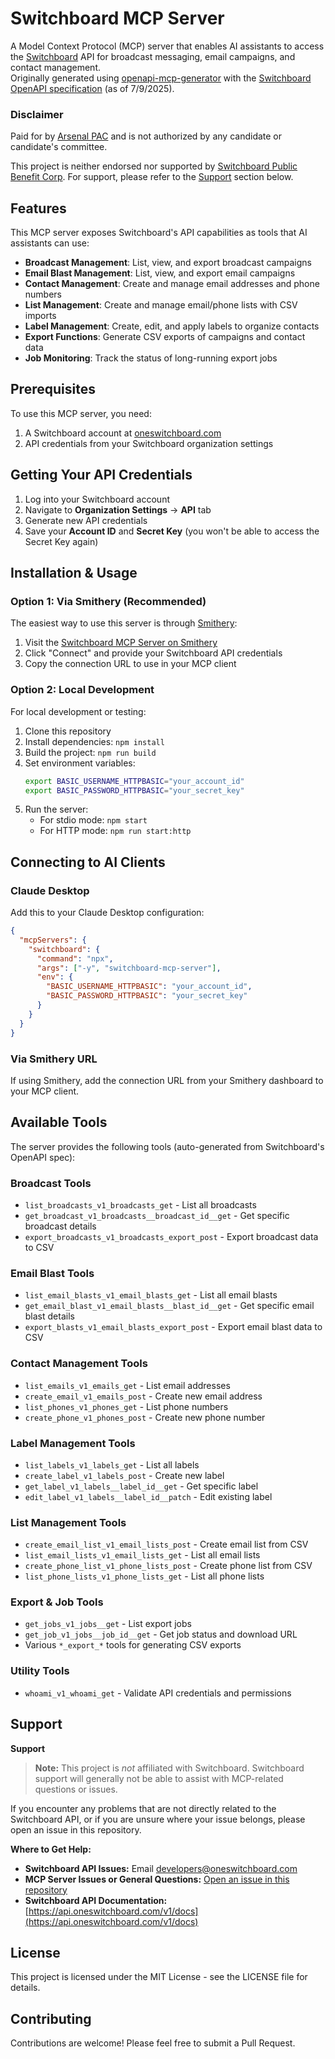 # Switchboard MCP Server

A Model Context Protocol (MCP) server that enables AI assistants to access the [Switchboard](https://oneswitchboard.com) API for broadcast messaging, email campaigns, and contact management.  
Originally generated using [openapi-mcp-generator](https://github.com/harsha-iiiv/openapi-mcp-generator) with the [Switchboard OpenAPI specification](https://api.oneswitchboard.com/v1/docs) (as of 7/9/2025).

### Disclaimer

Paid for by [Arsenal PAC](https://arsenaldemocracy.org) and is not authorized by any candidate or candidate's committee. 

This project is neither endorsed nor supported by [Switchboard Public Benefit Corp](https://oneswitchboard.com). For support, please refer to the [Support](#support) section below.

## Features

This MCP server exposes Switchboard's API capabilities as tools that AI assistants can use:

- **Broadcast Management**: List, view, and export broadcast campaigns
- **Email Blast Management**: List, view, and export email campaigns  
- **Contact Management**: Create and manage email addresses and phone numbers
- **List Management**: Create and manage email/phone lists with CSV imports
- **Label Management**: Create, edit, and apply labels to organize contacts
- **Export Functions**: Generate CSV exports of campaigns and contact data
- **Job Monitoring**: Track the status of long-running export jobs

## Prerequisites

To use this MCP server, you need:

1. A Switchboard account at [oneswitchboard.com](https://oneswitchboard.com)
2. API credentials from your Switchboard organization settings

## Getting Your API Credentials

1. Log into your Switchboard account
2. Navigate to **Organization Settings** → **API** tab
3. Generate new API credentials
4. Save your **Account ID** and **Secret Key** (you won't be able to access the Secret Key again)

## Installation & Usage

### Option 1: Via Smithery (Recommended)

The easiest way to use this server is through [Smithery](https://smithery.ai):

1. Visit the [Switchboard MCP Server on Smithery](https://smithery.ai/server/switchboard)
2. Click "Connect" and provide your Switchboard API credentials
3. Copy the connection URL to use in your MCP client

### Option 2: Local Development

For local development or testing:

1. Clone this repository
2. Install dependencies: `npm install`
3. Build the project: `npm run build`
4. Set environment variables:
   ```bash
   export BASIC_USERNAME_HTTPBASIC="your_account_id"
   export BASIC_PASSWORD_HTTPBASIC="your_secret_key"
   ```
5. Run the server:
   - For stdio mode: `npm start`
   - For HTTP mode: `npm run start:http`

## Connecting to AI Clients

### Claude Desktop

Add this to your Claude Desktop configuration:

```json
{
  "mcpServers": {
    "switchboard": {
      "command": "npx",
      "args": ["-y", "switchboard-mcp-server"],
      "env": {
        "BASIC_USERNAME_HTTPBASIC": "your_account_id",
        "BASIC_PASSWORD_HTTPBASIC": "your_secret_key"
      }
    }
  }
}
```

### Via Smithery URL

If using Smithery, add the connection URL from your Smithery dashboard to your MCP client.

## Available Tools

The server provides the following tools (auto-generated from Switchboard's OpenAPI spec):

### Broadcast Tools
- `list_broadcasts_v1_broadcasts_get` - List all broadcasts
- `get_broadcast_v1_broadcasts__broadcast_id__get` - Get specific broadcast details
- `export_broadcasts_v1_broadcasts_export_post` - Export broadcast data to CSV

### Email Blast Tools  
- `list_email_blasts_v1_email_blasts_get` - List all email blasts
- `get_email_blast_v1_email_blasts__blast_id__get` - Get specific email blast details
- `export_blasts_v1_email_blasts_export_post` - Export email blast data to CSV

### Contact Management Tools
- `list_emails_v1_emails_get` - List email addresses
- `create_email_v1_emails_post` - Create new email address
- `list_phones_v1_phones_get` - List phone numbers
- `create_phone_v1_phones_post` - Create new phone number

### Label Management Tools
- `list_labels_v1_labels_get` - List all labels
- `create_label_v1_labels_post` - Create new label
- `get_label_v1_labels__label_id__get` - Get specific label
- `edit_label_v1_labels__label_id__patch` - Edit existing label

### List Management Tools
- `create_email_list_v1_email_lists_post` - Create email list from CSV
- `list_email_lists_v1_email_lists_get` - List all email lists
- `create_phone_list_v1_phone_lists_post` - Create phone list from CSV
- `list_phone_lists_v1_phone_lists_get` - List all phone lists

### Export & Job Tools
- `get_jobs_v1_jobs__get` - List export jobs
- `get_job_v1_jobs__job_id__get` - Get job status and download URL
- Various `*_export_*` tools for generating CSV exports

### Utility Tools
- `whoami_v1_whoami_get` - Validate API credentials and permissions

## Support

**Support**

> **Note:** This project is *not* affiliated with Switchboard. Switchboard support will generally not be able to assist with MCP-related questions or issues.

If you encounter any problems that are not directly related to the Switchboard API, or if you are unsure where your issue belongs, please open an issue in this repository.

**Where to Get Help:**
- **Switchboard API Issues:** Email [developers@oneswitchboard.com](mailto:developers@oneswitchboard.com)
- **MCP Server Issues or General Questions:** [Open an issue in this repository](../../issues)
- **Switchboard API Documentation:** [https://api.oneswitchboard.com/v1/docs](https://api.oneswitchboard.com/v1/docs)

## License 
This project is licensed under the MIT License - see the LICENSE file for details.

## Contributing

Contributions are welcome! Please feel free to submit a Pull Request.